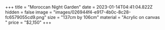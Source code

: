 +++
title = "Moroccan Night Garden"
date = 2023-01-14T04:41:04.822Z
hidden = false
image = "images/026944f4-e917-4b0c-8c28-fc6579055cd9.png"
size = "137cm by 106cm"
material = "Acrylic on canvas "
price = "$2,150"
+++
